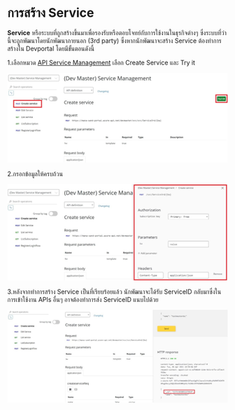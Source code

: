 # การสร้าง Service
**Service** หรือระบบที่ถูกสร้างขึ้นมาเพื่อรองรับหรือตอบโจทย์กับการใช้งานในธุรกิจต่างๆ ซึ่งระบบที่ว่านี้จะถูกพัฒนาโดยนักพัฒนาภายนอก (3rd party)
ซึ่งหากนักพัฒนาจะสร้าง Service ต้องทำการสร้างใน Devportal โดยมีขั้นตอนดังนี้

1.เลือกหมวด [API Service Management](../apis/APIs.md) เลือก Create Service และ Try it

![a](../img/Tutorial/createService/serviceManage.jpg)

2.กรอกข้อมูลให้ครบถ้วน

![a](../img/Tutorial/createService/tryit.jpg)

3.หลังจากทำการสร้าง Service เป็นที่เรียบร้อยแล้ว นักพัฒนาจะได้รับ ServiceID กลับมาซึ่งในการเข้าใช้งาน APIs อื่นๆ อาจต้องทำการส่ง ServiceID แนบไปด้วย

![a](../img/Tutorial/createService/serviceId.jpg)
